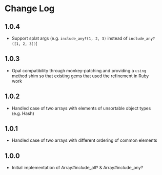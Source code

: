 # Change Log

## 1.0.4

- Support splat args (e.g. `include_any?(1, 2, 3)` instead of `include_any?([1, 2, 3])`)

## 1.0.3

- Opal compatibility through monkey-patching and providing a `using` method shim so that existing gems that used the refinement in Ruby work

## 1.0.2

- Handled case of two arrays with elements of unsortable object types (e.g. Hash)

## 1.0.1

- Handled case of two arrays with different ordering of common elements

## 1.0.0

- Initial implementation of Array#include_all? & Array#include_any?
